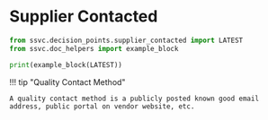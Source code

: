 # Supplier Contacted

```python exec="true" idprefix=""
from ssvc.decision_points.supplier_contacted import LATEST
from ssvc.doc_helpers import example_block

print(example_block(LATEST))
```


!!! tip "Quality Contact Method"

    A quality contact method is a publicly posted known good email address, public portal on vendor website, etc.


